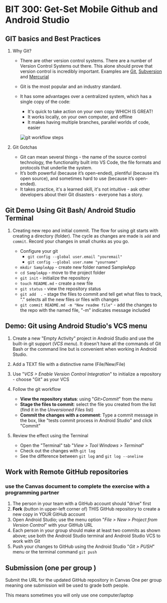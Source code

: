 # BIT 300: Get-Set Mobile Github and Android Studio
## GIT basics and Best Practices

1. Why Git?

   * There are other version control systems. There are a number of Version Control Systems out there. This alone should prove that version control is incredibly important. Examples are   [Git](https://git-scm.com), [Subversion](https://subversion.apache.org) and [Mercurial](https://www.mercurial-scm.org)

    * Git is the most popular and an industry standard.

   * It has some advantages over a centralized system, which has a single copy of the code:

     * It's quick to take action on your own copy WHICH IS GREAT!
     * It works locally, on your own computer, and offline
     * It makes having multiple branches, parallel worlds of code, easier

     ![git workflow steps](./GitWorkFlow.gif)

2. Git Gotchas

   * Git can mean several things - the name of the source control technology, the functionality built into VS Code, the file formats and protocols that underlie the system.
   * It’s both powerful (because it’s open-ended), plentiful (because it’s open source), and sometimes hard to use (because it’s open-ended).
   * It takes practice, it's a learned skill, it's not intuitive - ask other developers about their Git disasters - everyone has a story.


## Git Demo Using Git Bash/ Android Studio Terminal

1. Creating new repo and initial commit. The flow for using git starts with creating a directory (folder). The cycle as changes are made is `add` and `commit`. Record your changes in small chunks as you go.

   * Configure your git
     * `git config --global user.email "youremail"`
     * `git config --global user.name "yourname"`
   * `mkdir SampleApp` - create new folder named SampleApp
   * `cd SampleApp` - move to the project folder
   * `git init` - initialize the repository
   * `touch README.md` - create a new file
   * `git status` - view the repository status
   * `git add  .` - stage the files to commit and tell get what files to track, "." selects all the new files or files with changes
   * `git commit README.md -m "New readme file"` - add the changes to the repo with the named file, "-m" indicates message included


## Demo: Git using Android Studio's VCS menu

1. Create a new "Empty Activity" project in Android Studio and use the built-in git support (*VCS menu*). It doesn't have all the commands of Git Bash or the command line but is convenient when working in Android Studio.

2. Add a TEXT file with a distinctive name (File/New/File)

3. Use "*VCS > Enable Version Control Integration*" to initialize a repository - choose "Git" as your VCS

4. Follow the git workflow 

   * **View the repository status**: using "*Git>Commit*" from the menu
   * **Stage the files to commit**: select the file you created from the list (find it in the *Unversioned Files* list)
   * **Commit the changes with a comment**: Type a commit message in the box, like "tests commit process in Android Studio" and click "Commit"

5. Review the effect using the Terminal

   * Open the "Terminal" tab "*View > Tool Windows > Terminal*"
   * Check out the changes with `git log`
   * See the difference between `git log` and `git log --oneline`

## Work with Remote GitHub repositories
### use the Canvas document to complete the exercise with a programming partner
1. The person in your team with a GitHub account should "drive" first
2. **Fork** (button in upper-left corner of) THIS GitHub repository to create a new copy in YOUR GitHub account
3. Open Android Studio; use the menu option "*File > New > Project from Version Control*" with your GitHub URL
4. Each person in your group should make at least two commits as shown above; use both the Android Studio terminal and Android Studio VCS to work with Git
5. Push your changes to GitHub using the Android Studio "*Git > PUSH*" menu or the terminal command `git push`

## Submission (one per group )
Submit the URL for the updated GitHub repository in Canvas
One per group meaning one submission will be used to grade both people.

This means sometimes you will only use one computer/laptop
